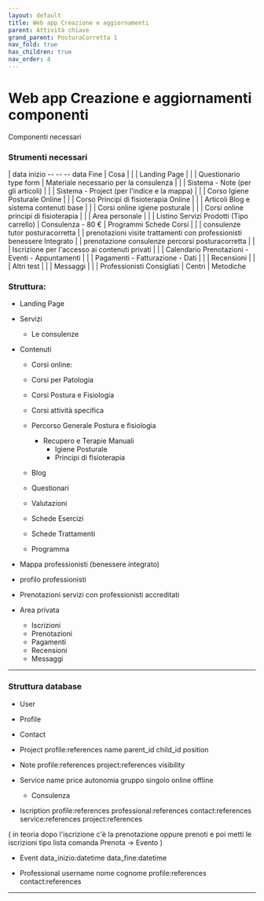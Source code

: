 ```yaml
---
layout: default
title: Web app Creazione e aggiornamenti
parent: Attività chiave
grand_parent: PosturaCorretta 1
nav_fold: true
has_children: true
nav_order: 4
---
```


#  Web app Creazione e aggiornamenti componenti

Componenti necessari
### Strumenti necessari

| data inizio -- -- -- data Fine | Cosa | 
| | Landing Page | 
| | Questionario type form | Materiale necessario per la consulenza | 
| | Sistema - Note (per gli articoli)  |
| | Sistema - Project (per l'indice e la mappa) |
| | Corso Igiene Posturale Online |
| | Corso Principi di fisioterapia Online |
| | Articoli Blog e sistema contenuti base |
| | Corsi online  igiene posturale |
| | Corsi online principi di fisioterapia |
| | Area personale |
| | Listino Servizi Prodotti (Tipo carrello) |  Consulenza - 80 € | Programmi Schede Corsi |
| | consulenze tutor posturacorretta 
| | prenotazioni visite trattamenti con professionisti benessere Integrato
| | prenotazione consulenze percorsi posturacorretta | 
| | Iscrizione per l'accesso ai contenuti privati  |
| | Calendario Prenotazioni -  Eventi - Appuntamenti |
| | Pagamenti - Fatturazione - Dati |
| | Recensioni |
| | Altri test |
| | Messaggi |
| | Professionisti Consigliati | Centri | Metodiche


### Struttura:


- Landing Page
- Servizi
    - Le consulenze 

- Contenuti 
    - Corsi online:
    - Corsi per Patologia
    - Corsi Postura e Fisiologia
    - Corsi attività specifica
    - Percorso Generale Postura e fisiologia
        - Recupero e Terapie Manuali
            - Igiene Posturale
            - Principi di fisioterapia
  
  - Blog
  - Questionari
  - Valutazioni
  - Schede Esercizi
  - Schede Trattamenti
  - Programma 

- Mappa professionisti (benessere integrato)
- profilo professionisti
- Prenotazioni servizi con professionisti accreditati

- Area privata
  - Iscrizioni
  - Prenotazioni
  - Pagamenti
  - Recensioni
  - Messaggi





------- 
### Struttura database 
- User 
- Profile
- Contact 

- Project profile:references name parent_id child_id position 

- Note profile:references project:references visibility
- Service name price autonomia gruppo singolo online offline
    - Consulenza

- Iscription profile:references professional:references contact:references service:references project:references 

( in teoria dopo l'iscrizione c'è la prenotazione oppure prenoti e poi metti le iscrizioni tipo lista comanda 
Prenota -> Evento
)
- Event data_inizio:datetime data_fine:datetime 

- Professional username nome cognome profile:references contact:references


-------- 